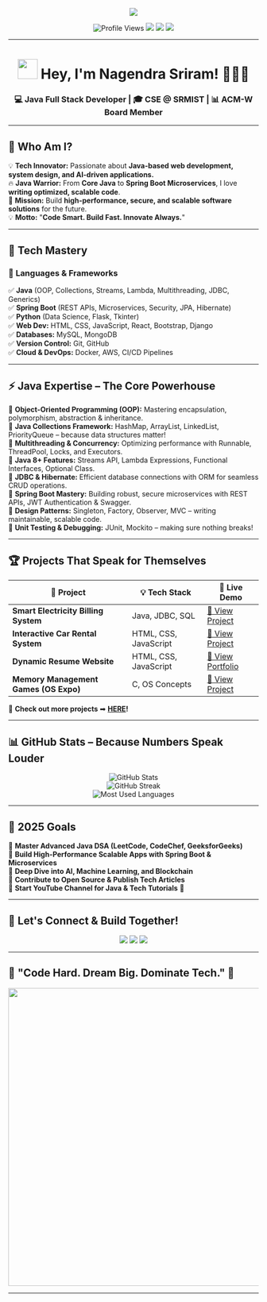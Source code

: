 <!-- 🔥 EPIC TYPING INTRO -->
<p align="center">
  <img src="https://readme-typing-svg.herokuapp.com?font=Orbitron&size=35&color=%23F7D00C&center=true&vCenter=true&width=900&height=60&lines=🚀+Welcome+to+My+Code+Empire!;🔥+Mastering+Java+Full+Stack+Development;💡+Innovating+with+Technology;💻+Building+the+Future,+One+Line+at+a+Time;">
</p>

<!-- 🏆 BADGES & PROFILE VISITS -->
<p align="center">
  <img src="https://komarev.com/ghpvc/?username=Nagendrasriram&label=Profile+Visitors&color=FF5733&style=flat-square" alt="Profile Views" />
  <img src="https://img.shields.io/github/followers/Nagendrasriram?label=Followers&style=social" />
  <img src="https://img.shields.io/badge/Java-Full%20Stack%20Developer-%23F7D00C?style=flat-square&logo=java&logoColor=white" />
  <img src="https://img.shields.io/badge/Open%20Source%20Enthusiast-%2300E676?style=flat-square&logo=open-source-initiative" />
</p>

---

<h1 align="center">
  <img src="https://media.giphy.com/media/hvRJCLFzcasrR4ia7z/giphy.gif" width="40px"> Hey, I'm Nagendra Sriram! 👨‍💻🚀
</h1>
<h3 align="center">
  💻 Java Full Stack Developer | 🎓 CSE @ SRMIST | 📊 ACM-W Board Member
</h3>

---

## 🚀 **Who Am I?**
💡 **Tech Innovator:** Passionate about **Java-based web development, system design, and AI-driven applications.**  
🔥 **Java Warrior:** From **Core Java** to **Spring Boot Microservices**, I love **writing optimized, scalable code**.  
🚀 **Mission:** Build **high-performance, secure, and scalable software solutions** for the future.  
💡 **Motto:** "**Code Smart. Build Fast. Innovate Always.**"  

---

## 🌟 **Tech Mastery**  

### 🚀 **Languages & Frameworks**  
✅ **Java** (OOP, Collections, Streams, Lambda, Multithreading, JDBC, Generics)  
✅ **Spring Boot** (REST APIs, Microservices, Security, JPA, Hibernate)  
✅ **Python** (Data Science, Flask, Tkinter)  
✅ **Web Dev:** HTML, CSS, JavaScript, React, Bootstrap, Django  
✅ **Databases:** MySQL, MongoDB  
✅ **Version Control:** Git, GitHub  
✅ **Cloud & DevOps:** Docker, AWS, CI/CD Pipelines  

---

## ⚡ **Java Expertise – The Core Powerhouse**
🔹 **Object-Oriented Programming (OOP):** Mastering encapsulation, polymorphism, abstraction & inheritance.  
🔹 **Java Collections Framework:** HashMap, ArrayList, LinkedList, PriorityQueue – because data structures matter!  
🔹 **Multithreading & Concurrency:** Optimizing performance with Runnable, ThreadPool, Locks, and Executors.  
🔹 **Java 8+ Features:** Streams API, Lambda Expressions, Functional Interfaces, Optional Class.  
🔹 **JDBC & Hibernate:** Efficient database connections with ORM for seamless CRUD operations.  
🔹 **Spring Boot Mastery:** Building robust, secure microservices with REST APIs, JWT Authentication & Swagger.  
🔹 **Design Patterns:** Singleton, Factory, Observer, MVC – writing maintainable, scalable code.  
🔹 **Unit Testing & Debugging:** JUnit, Mockito – making sure nothing breaks!  

---

## 🏆 **Projects That Speak for Themselves**  

| 🚀 Project | 💡 Tech Stack | 🔗 Live Demo |
|------------|-------------|-------------|
| **Smart Electricity Billing System** | Java, JDBC, SQL | [🔗 View Project](https://github.com/Nagendrasriram/Electricity-Billing-System) |
| **Interactive Car Rental System** | HTML, CSS, JavaScript | [🔗 View Project](https://github.com/Nagendrasriram/Car-Rental-System) |
| **Dynamic Resume Website** | HTML, CSS, JavaScript | [🔗 View Portfolio](https://nagendrasriram.github.io/Portfolio/) |
| **Memory Management Games (OS Expo)** | C, OS Concepts | [🔗 View Project](https://github.com/Nagendrasriram/OS-Expo-Game) |

🚀 **Check out more projects** ➡ **[HERE](https://github.com/Nagendrasriram?tab=repositories)!**  

---

## 📊 **GitHub Stats – Because Numbers Speak Louder**  

<p align="center">
  <img src="https://github-readme-stats.vercel.app/api?username=Nagendrasriram&show_icons=true&theme=radical&count_private=true" alt="GitHub Stats" />
  <br>
  <img src="https://github-readme-streak-stats.herokuapp.com/?user=Nagendrasriram&theme=radical" alt="GitHub Streak" />
  <br>
  <img src="https://github-readme-stats.vercel.app/api/top-langs/?username=Nagendrasriram&layout=compact&theme=radical" alt="Most Used Languages">
</p>

---

## 🎯 **2025 Goals**  
🔹 **Master Advanced Java DSA (LeetCode, CodeChef, GeeksforGeeks)**  
🔹 **Build High-Performance Scalable Apps with Spring Boot & Microservices**  
🔹 **Deep Dive into AI, Machine Learning, and Blockchain**  
🔹 **Contribute to Open Source & Publish Tech Articles**  
🔹 **Start YouTube Channel for Java & Tech Tutorials** 🎥  

---

## 🤝 **Let's Connect & Build Together!**  

<p align="center">
  <a href="https://www.linkedin.com/in/nagendrasriram103"><img src="https://img.shields.io/badge/LinkedIn-%230077B5?style=for-the-badge&logo=linkedin&logoColor=white"></a>
  <a href="https://github.com/Nagendrasriram"><img src="https://img.shields.io/badge/GitHub-%23181717?style=for-the-badge&logo=github&logoColor=white"></a>
  <a href="https://nagendrasriram.github.io/Portfolio/"><img src="https://img.shields.io/badge/Portfolio-%23E34F26?style=for-the-badge&logo=firefox-browser&logoColor=white"></a>
</p>

---

## 🎯 **"Code Hard. Dream Big. Dominate Tech." 🚀**  

<p align="center">
  <img src="https://media.giphy.com/media/1xVbz1YgxRyRj8IHR6/giphy.gif" width="600px">
</p>

---
